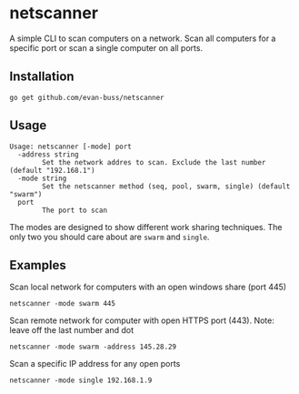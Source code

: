 # netscanner

A simple CLI to scan computers on a network. Scan all computers for a specific port or scan a single computer on all ports.

## Installation

`go get github.com/evan-buss/netscanner`

## Usage

```
Usage: netscanner [-mode] port
  -address string
        Set the network addres to scan. Exclude the last number (default "192.168.1")
  -mode string
        Set the netscanner method (seq, pool, swarm, single) (default "swarm")
  port
        The port to scan
```

The modes are designed to show different work sharing techniques. The only two you should care about are `swarm` and `single`.

## Examples

Scan local network for computers with an open windows share (port 445)

`netscanner -mode swarm 445`

Scan remote network for computer with open HTTPS port (443). Note: leave off the last number and dot

`netscanner -mode swarm -address 145.28.29`

Scan a specific IP address for any open ports

`netscanner -mode single 192.168.1.9`
